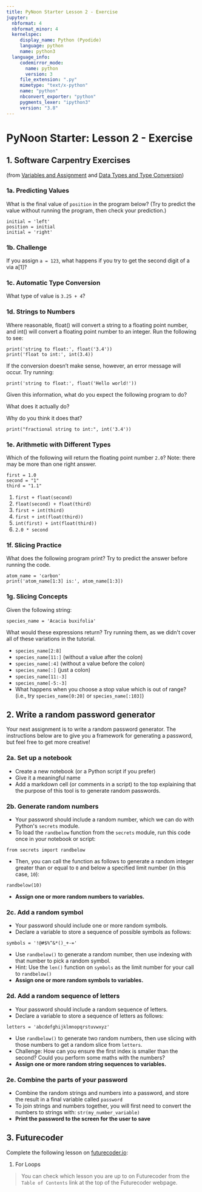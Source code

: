 ```yaml
---
title: PyNoon Starter Lesson 2 - Exercise
jupyter:
  nbformat: 4
  nbformat_minor: 4
  kernelspec:
     display_name: Python (Pyodide)
     language: python
     name: python3
  language_info:
     codemirror_mode:
       name: python
       version: 3
     file_extension: ".py"
     mimetype: "text/x-python"
     name: "python"
     nbconvert_exporter: "python"
     pygments_lexer: "ipython3"
     version: "3.8"
---
```


# PyNoon Starter: Lesson 2 - Exercise

## 1. Software Carpentry Exercises

(from [Variables and
Assignment](https://swcarpentry.github.io/python-novice-gapminder/02-variables.html)
and [Data Types and Type
Conversion](https://swcarpentry.github.io/python-novice-gapminder/03-types-conversion.html))

### 1a. Predicting Values

What is the final value of `position` in the program below? (Try to
predict the value without running the program, then check your
prediction.)

```code
initial = 'left'
position = initial
initial = 'right'
```

### 1b. Challenge

If you assign `a = 123`, what happens if you try to get the second
digit of a via a[1]?

### 1c. Automatic Type Conversion

What type of value is `3.25 + 4`?

### 1d. Strings to Numbers

Where reasonable, float() will convert a string to a floating point
number, and int() will convert a floating point number to an integer.
Run the following to see:

```code
print('string to float:', float('3.4'))
print('float to int:', int(3.4))
```

If the conversion doesn’t make sense, however, an error message will
occur. Try running:

```code
print('string to float:', float('Hello world!'))
```

Given this information, what do you expect the following program to do?

What does it actually do?

Why do you think it does that?

```code
print("fractional string to int:", int('3.4'))
```

### 1e. Arithmetic with Different Types

Which of the following will return the floating point number `2.0`?
Note: there may be more than one right answer.

```code
first = 1.0
second = "1"
third = "1.1"
```

1. `first + float(second)`
2. `float(second) + float(third)`
3. `first + int(third)`
4. `first + int(float(third))`
5. `int(first) + int(float(third))`
6. `2.0 * second`


### 1f. Slicing Practice

What does the following program print? Try to predict the answer
before running the code.

```code
atom_name = 'carbon'
print('atom_name[1:3] is:', atom_name[1:3])
```

### 1g. Slicing Concepts

Given the following string:

```code
species_name = 'Acacia buxifolia'
```

What would these expressions return? Try running them, as we didn't
cover all of these variations in the tutorial.

* `species_name[2:8]`
* `species_name[11:]` (without a value after the colon)
* `species_name[:4]` (without a value before the colon)
* `species_name[:]` (just a colon)
* `species_name[11:-3]`
* `species_name[-5:-3]`
* What happens when you choose a stop value which is out of range?
  (i.e., try `species_name[0:20]` or `species_name[:103]`)


## 2. Write a random password generator

Your next assignment is to write a random password generator. The
instructions below are to give you a framework for generating a
password, but feel free to get more creative!

### 2a. Set up a notebook

* Create a new notebook (or a Python script if you prefer)
* Give it a meaningful name
* Add a markdown cell (or comments in a script) to the top explaining
  that the purpose of this tool is to generate random passwords.

### 2b. Generate random numbers

* Your password should include a random number, which we can do with
  Python's `secrets` module.
* To load the `randbelow` function from the `secrets` module, run this
  code once in your notebook or script:

```code
from secrets import randbelow
```
* Then, you can call the function as follows to generate a random
  integer greater than or equal to `0` and below a specified limit number
  (in this case, `10`):
```code
randbelow(10)
```
* **Assign one or more random numbers to variables.**

### 2c. Add a random symbol

* Your password should include one or more random symbols.
* Declare a variable to store a sequence of possible symbols as follows:

```code
symbols = '!@#$%^&*()_+-='
```

* Use `randbelow()` to generate a random number, then use indexing
  with that number to pick a random symbol.
* Hint: Use the `len()` function on `symbols` as the limit number for
  your call to `randbelow()`
* **Assign one or more random symbols to variables.**

### 2d. Add a random sequence of letters

* Your password should include a random sequence of letters.
* Declare a variable to store a sequence of letters as follows:

```code
letters = 'abcdefghijklmnopqrstuvwxyz'
```

* Use `randbelow()` to generate two random numbers, then use slicing
  with those numbers to get a random slice from `letters`.
* Challenge: How can you ensure the first index is smaller than the
  second? Could you perform some maths with the numbers?
* **Assign one or more random string sequences to variables.**

### 2e. Combine the parts of your password

* Combine the random strings and numbers into a password, and store
  the result in a final variable called `password`
* To join strings and numbers together, you will first need to convert
  the numbers to strings with: `str(my_number_variable)`
* **Print the password to the screen for the user to save**


## 3. Futurecoder

Complete the following lesson on [futurecoder.io](https://futurecoder.io):

1. For Loops

> You can check which lesson you are up to on Futurecoder from the
> `Table of Contents` link at the top of the Futurecoder webpage.
